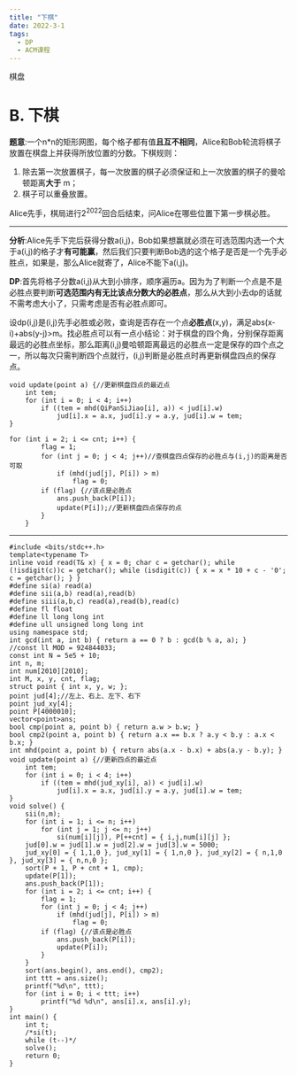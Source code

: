 ```yaml
---
title: "下棋"
date: 2022-3-1
tags:
  - DP
  - ACM课程
---
```


棋盘

<!-- more -->

# B. 下棋

**题意**:一个n*n的矩形网图，每个格子都有值**且互不相同**，Alice和Bob轮流将棋子放置在棋盘上并获得所放位置的分数。下棋规则：

1. 除去第一次放置棋子，每一次放置的棋子必须保证和上一次放置的棋子的曼哈顿距离**大于** m；
2. 棋子可以重叠放置。

Alice先手，棋局进行$2^{2022}$回合后结束，问Alice在哪些位置下第一步棋必胜。

***

**分析**:Alice先手下完后获得分数a(i,j)，Bob如果想赢就必须在可选范围内选一个大于a(i,j)的格子才**有可能赢**，然后我们只要判断Bob选的这个格子是否是一个先手必胜点，如果是，那么Alice就寄了，Alice不能下a(i,j)。

**DP**:首先将格子分数a(i,j)从大到小排序，顺序遍历a。因为为了判断一个点是不是必胜点要判断**可选范围内有无比该点分数大的必胜点**，那么从大到小去dp的话就不需考虑大小了，只需考虑是否有必胜点即可。

​        设dp(i,j)是(i,j)先手必胜或必败，查询是否存在一个点**必胜点**(x,y)，满足abs(x-i)+abs(y-j)>m。找必胜点可以有一点小结论：对于棋盘的四个角，分别保存距离最远的必胜点坐标，那么距离(i,j)曼哈顿距离最远的必胜点一定是保存的四个点之一，所以每次只需判断四个点就行，(i,j)判断是必胜点时再更新棋盘四点的保存点。

~~~
void update(point a) {//更新棋盘四点的最近点
	int tem;
	for (int i = 0; i < 4; i++) 
		if ((tem = mhd(QiPanSiJiao[i], a)) < jud[i].w)
			jud[i].x = a.x, jud[i].y = a.y, jud[i].w = tem;
}
~~~

~~~
for (int i = 2; i <= cnt; i++) {
		flag = 1;
		for (int j = 0; j < 4; j++)//查棋盘四点保存的必胜点与(i,j)的距离是否可取
			if (mhd(jud[j], P[i]) > m)
				flag = 0;
		if (flag) {//该点是必胜点
			ans.push_back(P[i]);
			update(P[i]);//更新棋盘四点保存的点
		}
	}
~~~

***

```
#include <bits/stdc++.h>
template<typename T>
inline void read(T& x) { x = 0; char c = getchar(); while (!isdigit(c))c = getchar(); while (isdigit(c)) { x = x * 10 + c - '0'; c = getchar(); } }
#define si(a) read(a)
#define sii(a,b) read(a),read(b)
#define siii(a,b,c) read(a),read(b),read(c)
#define fl float
#define ll long long int
#define ull unsigned long long int
using namespace std;
int gcd(int a, int b) { return a == 0 ? b : gcd(b % a, a); }
//const ll MOD = 924844033;
const int N = 5e5 + 10;
int n, m;
int num[2010][2010];
int M, x, y, cnt, flag;
struct point { int x, y, w; };
point jud[4];//左上、右上、左下、右下
point jud_xy[4];
point P[4000010];
vector<point>ans;
bool cmp(point a, point b) { return a.w > b.w; }
bool cmp2(point a, point b) { return a.x == b.x ? a.y < b.y : a.x < b.x; }
int mhd(point a, point b) { return abs(a.x - b.x) + abs(a.y - b.y); }
void update(point a) {//更新四点的最近点
	int tem;
	for (int i = 0; i < 4; i++) 
		if ((tem = mhd(jud_xy[i], a)) < jud[i].w)
			jud[i].x = a.x, jud[i].y = a.y, jud[i].w = tem;
}
void solve() {
	sii(n,m);
	for (int i = 1; i <= n; i++)
		for (int j = 1; j <= n; j++)
			si(num[i][j]), P[++cnt] = { i,j,num[i][j] };
	jud[0].w = jud[1].w = jud[2].w = jud[3].w = 5000;
	jud_xy[0] = { 1,1,0 }, jud_xy[1] = { 1,n,0 }, jud_xy[2] = { n,1,0 }, jud_xy[3] = { n,n,0 };
	sort(P + 1, P + cnt + 1, cmp);
	update(P[1]);
	ans.push_back(P[1]);
	for (int i = 2; i <= cnt; i++) {
		flag = 1;
		for (int j = 0; j < 4; j++)
			if (mhd(jud[j], P[i]) > m)
				flag = 0;
		if (flag) {//该点是必胜点
			ans.push_back(P[i]);
			update(P[i]);
		}
	}
	sort(ans.begin(), ans.end(), cmp2);
	int ttt = ans.size();
	printf("%d\n", ttt);
	for (int i = 0; i < ttt; i++)
		printf("%d %d\n", ans[i].x, ans[i].y);
}
int main() {
	int t;
	/*si(t);
	while (t--)*/
	solve();
	return 0;
}

```

